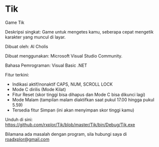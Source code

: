 # Tik
Game Tik

Deskripsi singkat:
Game untuk mengetes kamu, seberapa cepat mengetik karakter yang muncul di layar.

Dibuat oleh:
Al Cholis

Dibuat menggunakan:
Microsoft Visual Studio Community.

Bahasa Pemrograman:
Visual Basic .NET

Fitur terkini:
- Indikasi aktif/nonaktif CAPS, NUM, SCROLL LOCK
- Mode C dirilis (Mode Kilat)
- Fitur Reset (skor tinggi bisa dihapus dan Mode C bisa dikunci lagi)
- Mode Malam (tampilan malam diaktifkan saat pukul 17.00 hingga pukul 5.59)
- Tersedia fitur Simpan (ini akan menyimpan skor tinggi kamu)

Unduh di sini:
https://github.com/rxplor/Tik/blob/master/Tik/bin/Debug/Tik.exe

Bilamana ada masalah dengan program, sila hubungi saya di
roadxplor@gmail.com
